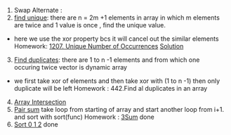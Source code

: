 1. Swap Alternate :
2. [find unique](https://www.codingninjas.com/codestudio/problems/find-unique_625159): there are n = 2m +1 elements in array in which m elements are twice and 1 value is once , find the unique value.
- here we use the xor property bcs it will cancel out the similar elements
Homework: [1207. Unique Number of Occurrences](https://leetcode.com/problems/unique-number-of-occurrences/)
[Solution](https://leetcode.com/problems/unique-number-of-occurrences/solutions/2418134/basic-c-solution-non-hashmap-non-set-solution-basic-vector-solution-most-efficient-85/)
3. [Find duplicates](https://www.codingninjas.com/codestudio/problem-details/duplicate-in-array_893397): there are 1 to n -1 elements and from which one occuring twice
vector is dynamic array
- we first take xor of elements and then take xor with (1 to  n -1) then only duplicate will be left
Homework : 442.Find al duplicates in an array
4. [Array Intersection](https://www.codingninjas.com/codestudio/problem-details/duplicate-in-array_893397)
5. [Pair sum](https://www.codingninjas.com/codestudio/problems/pair-sum_697295)
take loop from starting of array and start another loop from i+1.
and sort with sort(func)
Homework : [3Sum](https://www.codingninjas.com/codestudio/problems/triplets-with-given-sum_893028)
done
 7. [Sort 0 1 2](https://www.codingninjas.com/codestudio/problems/sort-0-1-2_631055)
done
